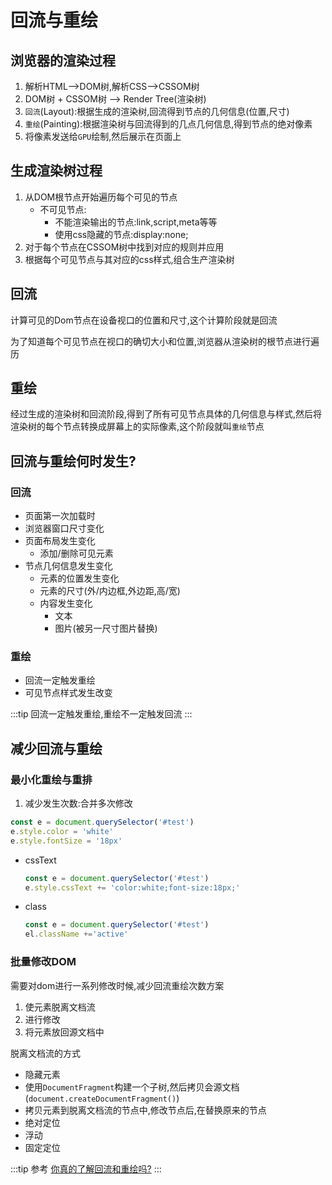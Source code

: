 # 回流与重绘

## 浏览器的渲染过程
1. 解析HTML-->DOM树,解析CSS-->CSSOM树
2. DOM树 + CSSOM树 --> Render Tree(渲染树)
3. ``回流``(Layout):根据生成的渲染树,回流得到节点的几何信息(位置,尺寸)
4. ``重绘``(Painting):根据渲染树与回流得到的几点几何信息,得到节点的绝对像素
5. 将像素发送给``GPU``绘制,然后展示在页面上

## 生成渲染树过程
1. 从DOM根节点开始遍历每个可见的节点
   * 不可见节点:
      * 不能渲染输出的节点:link,script,meta等等
      * 使用css隐藏的节点:display:none; 
2. 对于每个节点在CSSOM树中找到对应的规则并应用
3. 根据每个可见节点与其对应的css样式,组合生产渲染树

## 回流
计算可见的Dom节点在设备视口的位置和尺寸,这个计算阶段就是回流

为了知道每个可见节点在视口的确切大小和位置,浏览器从渲染树的根节点进行遍历

## 重绘
经过生成的渲染树和回流阶段,得到了所有可见节点具体的几何信息与样式,然后将渲染树的每个节点转换成屏幕上的实际像素,这个阶段就叫``重绘``节点

## 回流与重绘何时发生?
### 回流
* 页面第一次加载时
* 浏览器窗口尺寸变化
* 页面布局发生变化
  * 添加/删除可见元素
* 节点几何信息发生变化
  * 元素的位置发生变化
  * 元素的尺寸(外/内边框,外边距,高/宽)
  * 内容发生变化
    * 文本
    * 图片(被另一尺寸图片替换)
  
### 重绘
* 回流一定触发重绘
* 可见节点样式发生改变

:::tip
回流一定触发重绘,重绘不一定触发回流
:::

## 减少回流与重绘
### 最小化重绘与重排
1. 减少发生次数:合并多次修改
```js
const e = document.querySelector('#test')
e.style.color = 'white'
e.style.fontSize = '18px'
```
* cssText
    ```js
    const e = document.querySelector('#test')
    e.style.cssText += 'color:white;font-size:18px;'
    ```
* class
    ```js
    const e = document.querySelector('#test')
    el.className +='active'
    ```

### 批量修改DOM
需要对dom进行一系列修改时候,减少回流重绘次数方案
1. 使元素脱离文档流
2. 进行修改
3. 将元素放回源文档中

脱离文档流的方式
* 隐藏元素
* 使用``DocumentFragment``构建一个子树,然后拷贝会源文档(``document.createDocumentFragment()``)
* 拷贝元素到脱离文档流的节点中,修改节点后,在替换原来的节点
* 绝对定位
* 浮动
* 固定定位

:::tip 参考
[你真的了解回流和重绘吗?](https://github.com/chenjigeng/blog/blob/master/%E4%BD%A0%E7%9C%9F%E7%9A%84%E4%BA%86%E8%A7%A3%E5%9B%9E%E6%B5%81%E5%92%8C%E9%87%8D%E7%BB%98%E5%90%97.md)
:::